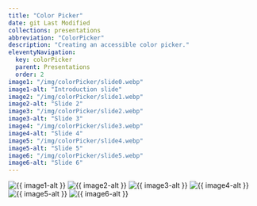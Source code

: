 ```yaml
---
title: "Color Picker"
date: git Last Modified
collections: presentations
abbreviation: "ColorPicker"
description: "Creating an accessible color picker."
eleventyNavigation:
  key: colorPicker
  parent: Presentations
  order: 2
image1: "/img/colorPicker/slide0.webp"
image1-alt: "Introduction slide"
image2: "/img/colorPicker/slide1.webp"
image2-alt: "Slide 2"
image3: "/img/colorPicker/slide2.webp"
image3-alt: "Slide 3"
image4: "/img/colorPicker/slide3.webp"
image4-alt: "Slide 4"
image5: "/img/colorPicker/slide4.webp"
image5-alt: "Slide 5"
image6: "/img/colorPicker/slide5.webp"
image6-alt: "Slide 6"
---
```


<section class="responsive">
  <sl-carousel pagination navigation mouse-dragging loop style="--aspect-ratio: 3/2;">
    <sl-carousel-item>
      <img
        alt="{{ image1-alt }}"
        src="{{ image1 }}"
      />
    </sl-carousel-item>
    <sl-carousel-item>
      <img
        alt="{{ image2-alt }}"
        src="{{ image2 }}"
      />
    </sl-carousel-item>
    <sl-carousel-item>
      <img
        alt="{{ image3-alt }}"
        src="{{ image3 }}"
      />
    </sl-carousel-item>
    <sl-carousel-item>
      <img
        alt="{{ image4-alt }}"
        src="{{ image4 }}"
      />
    </sl-carousel-item>
    <sl-carousel-item>
      <img
        alt="{{ image5-alt }}"
        src="{{ image5 }}"
      />
    </sl-carousel-item>
    <sl-carousel-item>
      <img
        alt="{{ image6-alt }}"
        src="{{ image6 }}"
      />
    </sl-carousel-item>
  </sl-carousel>
</section>
